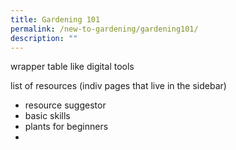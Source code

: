```yaml
---
title: Gardening 101
permalink: /new-to-gardening/gardening101/
description: ""
---
```

wrapper table like digital tools 

list of resources (indiv pages that live in the sidebar)
- resource suggestor 
- basic skills 
- plants for beginners 
-